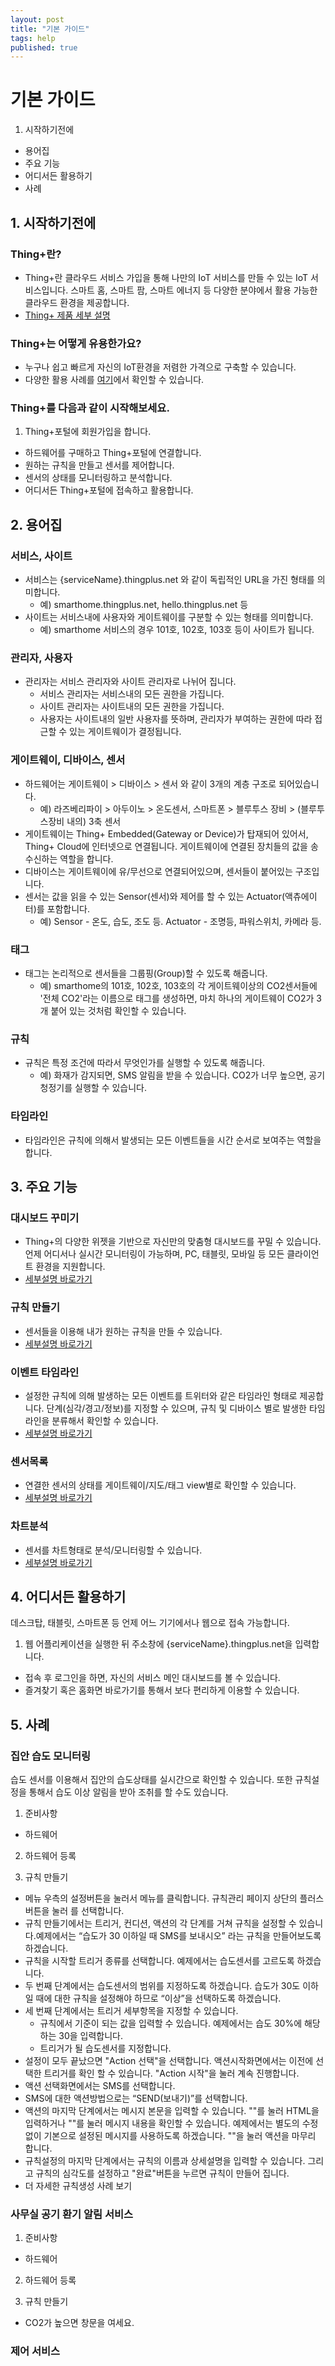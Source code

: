 ```yaml
---
layout: post
title: "기본 가이드"
tags: help
published: true
---
```


# 기본 가이드
1. 시작하기전에
* 용어집
* 주요 기능
* 어디서든 활용하기
* 사례

## 1. 시작하기전에
### Thing+란?
* Thing+란 클라우드 서비스 가입을 통해 나만의 IoT 서비스를 만들 수 있는 IoT 서비스입니다. 스마트 홈, 스마트 팜, 스마트 에너지 등 다양한 분야에서 활용 가능한 클라우드 환경을 제공합니다.
* [Thing+ 제품 세부 설명](http://www.daliworks.net/?page_id=72)

### Thing+는 어떻게 유용한가요?
* 누구나 쉽고 빠르게 자신의 IoT환경을 저렴한 가격으로 구축할 수 있습니다.
* 다양한 활용 사례를 [여기](http://www.daliworks.net/?page_id=94)에서 확인할 수 있습니다.

### Thing+를 다음과 같이 시작해보세요.

1. Thing+포털에 회원가입을 합니다.
* 하드웨어를 구매하고 Thing+포털에 연결합니다.
* 원하는 규칙을 만들고 센서를 제어합니다.
* 센서의 상태를 모니터링하고 분석합니다.
* 어디서든 Thing+포털에 접속하고 활용합니다.

## 2. 용어집
### 서비스, 사이트
* 서비스는 {serviceName}.thingplus.net 와 같이 독립적인 URL을 가진 형태를 의미합니다.
  - 예) smarthome.thingplus.net, hello.thingplus.net 등 
* 사이트는 서비스내에 사용자와 게이트웨이를 구분할 수 있는 형태를 의미합니다.
  - 예) smarthome 서비스의 경우 101호, 102호, 103호 등이 사이트가 됩니다.

### 관리자, 사용자
* 관리자는 서비스 관리자와 사이트 관리자로 나뉘어 집니다.
  - 서비스 관리자는 서비스내의 모든 권한을 가집니다.
  - 사이트 관리자는 사이트내의 모든 권한을 가집니다.
  - 사용자는 사이트내의 일반 사용자를 뜻하며, 관리자가 부여하는 권한에 따라 접근할 수 있는 게이트웨이가 결정됩니다. 

### 게이트웨이, 디바이스, 센서
* 하드웨어는 게이트웨이 > 디바이스 > 센서 와 같이 3개의 계층 구조로 되어있습니다.
  - 예) 라즈베리파이 > 아두이노 > 온도센서, 스마트폰 > 블루투스 장비 > (블루투스장비 내의) 3축 센서
* 게이트웨이는 Thing+ Embedded(Gateway or Device)가 탑재되어 있어서, Thing+ Cloud에 인터넷으로 연결됩니다. 게이트웨이에 연결된 장치들의 값을 송수신하는 역할을 합니다.
* 디바이스는 게이트웨이에 유/무선으로 연결되어있으며, 센서들이 붙어있는 구조입니다.
* 센서는 값을 읽을 수 있는 Sensor(센서)와 제어를 할 수 있는 Actuator(액츄에이터)를 포함합니다.
  - 예) Sensor - 온도, 습도, 조도 등. Actuator - 조명등, 파워스위치, 카메라 등.

### 태그
* 태그는 논리적으로 센서들을 그룹핑(Group)할 수 있도록 해줍니다.
  - 예) smarthome의 101호, 102호, 103호의 각 게이트웨이상의 CO2센서들에 '전체 CO2'라는 이름으로 태그를 생성하면, 마치 하나의 게이트웨이 CO2가 3개 붙어 있는 것처럼 확인할 수 있습니다.

### 규칙
* 규칙은 특정 조건에 따라서 무엇인가를 실행할 수 있도록 해줍니다.
  - 예) 화재가 감지되면, SMS 알림을 받을 수 있습니다. CO2가 너무 높으면, 공기청정기를 실행할 수 있습니다. 

### 타임라인
* 타임라인은 규칙에 의해서 발생되는 모든 이벤트들을 시간 순서로 보여주는 역할을 합니다.

## 3. 주요 기능
### 대시보드 꾸미기
* Thing+의 다양한 위젯을 기반으로 자신만의 맞춤형 대시보드를 꾸밀 수 있습니다. 언제 어디서나 실시간 모니터링이 가능하며, PC, 태블릿, 모바일 등 모든 클라이언트 환경을 지원합니다.
* [세부설명 바로가기]()

### 규칙 만들기
* 센서들을 이용해 내가 원하는 규칙을 만들 수 있습니다.
* [세부설명 바로가기]()

### 이벤트 타임라인
* 설정한 규칙에 의해 발생하는 모든 이벤트를 트위터와 같은 타임라인 형태로 제공합니다. 단계(심각/경고/정보)를 지정할 수 있으며, 규칙 및 디바이스 별로 발생한 타임라인을 분류해서 확인할 수 있습니다.
* [세부설명 바로가기]()

### 센서목록
* 연결한 센서의 상태를 게이트웨이/지도/태그 view별로 확인할 수 있습니다.
* [세부설명 바로가기]()

### 차트분석
* 센서를 차트형태로 분석/모니터링할 수 있습니다.
* [세부설명 바로가기]()

## 4. 어디서든 활용하기
데스크탑, 태블릿, 스마트폰 등 언제 어느 기기에서나 웹으로 접속 가능합니다.

1. 웹 어플리케이션을 실행한 뒤 주소창에 {serviceName}.thingplus.net을 입력합니다.
* 접속 후 로그인을 하면, 자신의 서비스 메인 대시보드를 볼 수 있습니다.
* 즐겨찾기 혹은 홈화면 바로가기를 통해서 보다 편리하게 이용할 수 있습니다.

## 5. 사례

### 집안 습도 모니터링
습도 센서를 이용해서 집안의 습도상태를 실시간으로 확인할 수 있습니다. 또한 규칙설정을 통해서 습도 이상 알림을 받아 조취를 할 수도 있습니다.

1. 준비사항
  - 하드웨어

2. 하드웨어 등록

3. 규칙 만들기
* 메뉴 우측의 설정버튼을 눌러서 메뉴를 클릭합니다. 규칙관리 페이지 상단의 플러스 버튼을 눌러 를 선택합니다.
* 규칙 만들기에서는 트리거, 컨디션, 액션의 각 단계를 거쳐 규칙을 설정할 수 있습니다.예제에서는 “습도가 30 이하일 때 SMS를 보내시오” 라는 규칙을 만들어보도록 하겠습니다.
* 규칙을 시작할 트리거 종류를 선택합니다. 예제에서는 습도센서를 고르도록 하겠습니다.
* 두 번째 단계에서는 습도센서의 범위를 지정하도록 하겠습니다. 습도가 30도 이하일 때에 대한 규칙을 설정해야 하므로 “이상”을 선택하도록 하겠습니다.
* 세 번째 단계에서는 트리거 세부항목을 지정할 수 있습니다.
  - 규칙에서 기준이 되는 값을 입력할 수 있습니다. 예제에서는 습도 30%에 해당하는 30을 입력합니다.
  - 트리거가 될 습도센서를 지정합니다.
* 설정이 모두 끝났으면 "Action 선택"을 선택합니다. 액션시작화면에서는 이전에 선택한 트리거를 확인 할 수 있습니다. "Action 시작"을 눌러 계속 진행합니다.
* 액션 선택화면에서는 SMS를 선택합니다.
* SMS에 대한 액션방법으로는 “SEND(보내기)”를 선택합니다.
* 액션의 마지막 단계에서는 메시지 본문을 입력할 수 있습니다. ""를 눌러 HTML을 입력하거나 ""를 눌러 메시지 내용을 확인할 수 있습니다. 예제에서는 별도의 수정 없이 기본으로 설정된 메시지를 사용하도록 하겠습니다. ""을 눌러 액션을 마무리 합니다.
* 규칙설정의 마지막 단계에서는 규칙의 이름과 상세설명을 입력할 수 있습니다. 그리고 규칙의 심각도를 설정하고 "완료"버튼을 누르면 규칙이 만들어 집니다.
* 더 자세한 규칙생성 사례 보기

### 사무실 공기 환기 알림 서비스
1. 준비사항
  - 하드웨어

2. 하드웨어 등록

3. 규칙 만들기
* CO2가 높으면 창문을 여세요.

### 제어 서비스


